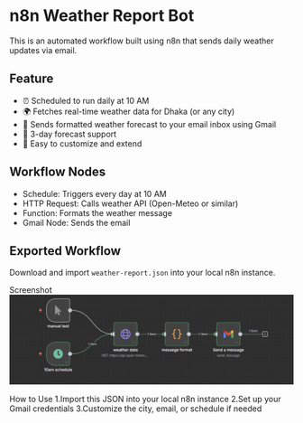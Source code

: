 # n8n Weather Report Bot

This is an automated workflow built using n8n that sends daily weather updates via email.

## Feature

 - ⏰ Scheduled to run daily at 10 AM  
 - 🌍 Fetches real-time weather data for Dhaka (or any city)  
 - 📧 Sends formatted weather forecast to your email inbox using Gmail  
 - 🔄 3-day forecast support  
 - 📎 Easy to customize and extend  

## Workflow Nodes

 - Schedule: Triggers every day at 10 AM  
 - HTTP Request: Calls weather API (Open-Meteo or similar)  
 - Function: Formats the weather message  
 - Gmail Node: Sends the email  

## Exported Workflow

Download and import `weather-report.json` into your local n8n instance.


Screenshot
![screenshot](./screenshot.png)

How to Use
1.Import this JSON into your local n8n instance
2.Set up your Gmail credentials
3.Customize the city, email, or schedule if needed
